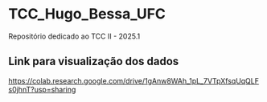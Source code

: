 # TCC_Hugo_Bessa_UFC
Repositório dedicado ao TCC II - 2025.1

## Link para visualização dos dados
https://colab.research.google.com/drive/1gAnw8WAh_1pL_7VTpXfsqUqQLFs0jhnT?usp=sharing

